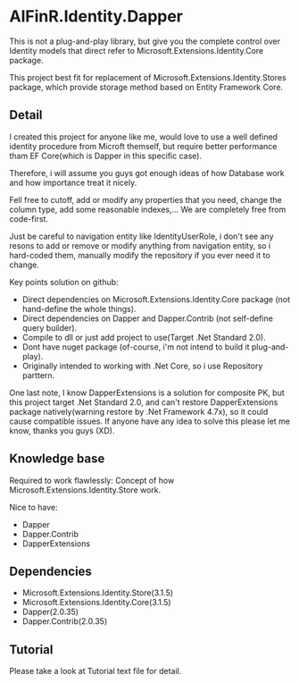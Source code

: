 AlFinR.Identity.Dapper
============

This is not a plug-and-play library, but give you the complete control over Identity models that direct refer to Microsoft.Extensions.Identity.Core package.

This project best fit for replacement of Microsoft.Extensions.Identity.Stores package, which provide storage method based on Entity Framework Core.

## Detail

I created this project for anyone like me, would love to use a well defined identity procedure from Microft themself, but require better performance tham EF Core(which is Dapper in this specific case).

Therefore, i will assume you guys got enough ideas of how Database work and how importance treat it nicely.

Fell free to cutoff, add or modify any properties that you need, change the column type, add some reasonable indexes,... We are completely free from code-first.

Just be careful to navigation entity like IdentityUserRole, i don't see any resons to add or remove or modify anything from navigation entity, so i hard-coded them, manually modify the repository if you ever need it to change.

Key points solution on github:
- Direct dependencies on Microsoft.Extensions.Identity.Core package (not hand-define the whole things).
- Direct dependencies on Dapper and Dapper.Contrib (not self-define query builder).
- Compile to dll or just add project to use(Target .Net Standard 2.0).
- Dont have nuget package (of-course, i'm not intend to build it plug-and-play).
- Originally intended to working with .Net Core, so i use Repository parttern.

One last note, I know DapperExtensions is a solution for composite PK, but this project target .Net Standard 2.0, and can't restore DapperExtensions package natively(warning restore by .Net Framework 4.7x), so it could cause compatible issues. If anyone have any idea to solve this please let me know, thanks you guys (XD).

## Knowledge base

Required to work flawlessly:
Concept of how Microsoft.Extensions.Identity.Store work.

Nice to have:
- Dapper
- Dapper.Contrib
- DapperExtensions

## Dependencies

- Microsoft.Extensions.Identity.Store(3.1.5)
- Microsoft.Extensions.Identity.Core(3.1.5)
- Dapper(2.0.35)
- Dapper.Contrib(2.0.35)

## Tutorial

Please take a look at Tutorial text file for detail.